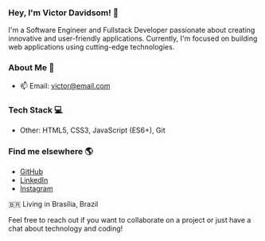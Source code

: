 ### Hey, I'm Victor Davidsom! 👋

I'm a Software Engineer and Fullstack Developer passionate about creating innovative and user-friendly applications. Currently, I'm focused on building web applications using cutting-edge technologies.

### About Me 📜

<!-- - 💼 Senior Software Engineer at [My Company](https://www.company.com) -->
<!--- 🌐 Portfolio Website: [Visit My Portfolio](https://portifolio-mljk9f6hz-luan-ferreiras-projects.vercel.app/)-->
- 📫 Email: [victor@email.com](vctrdavidsomdev@gmail.com)

### Tech Stack 💻

<!--- Frontend: React, Angular
- Backend: Node.js, C#, Java
- Database: MongoDB, PostgreSQL-->
- Other: HTML5, CSS3, JavaScript (ES6+), Git

### Find me elsewhere 🌎

- [GitHub](https://github.com/vctrdavidsom)
- [LinkedIn](https://www.linkedin.com/in/victor-davidson-b311a0279/)
- [Instagram](https://www.instagram.com/vctrdavidsom/)
<!-- - [Twitter](https://twitter.com/meu-usuario) -->
<!-- - [Dev.to](https://dev.to/meu-usuario) -->

🇧🇷 Living in Brasília, Brazil <br>

Feel free to reach out if you want to collaborate on a project or just have a chat about technology and coding!
